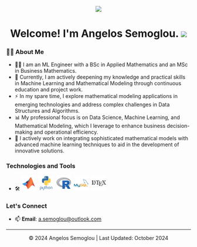 <div id="header" align="center">
  <img src="https://media.giphy.com/media/dWesBcTLavkZuG35MI/giphy.gif" width="370"/> 
</div>

<h1>
  <div align="center"> Welcome! I'm Angelos Semoglou.
    <img src="https://media.giphy.com/media/hvRJCLFzcasrR4ia7z/giphy.gif" width="30px"/>
  </h1>

### :man_technologist: About Me 
- :man_student: I am an ML Engineer with a BSc in Applied Mathematics and an MSc in Business Mathematics.
- 🌱 Currently, I am actively deepening my knowledge and practical skills in Machine Learning and Mathematical Modeling through continuous education and project work.
- ⚡ In my spare time, I explore mathematical modeling applications in emerging technologies and address complex challenges in Data Structures and Algorithms.
- 📊 My professional focus is on Data Science, Machine Learning, and Mathematical Modeling, which I leverage to enhance business decision-making and operational efficiency.
- 🔬 I actively work on integrating sophisticated mathematical models with advanced machine learning techniques to aid in the development of innovative solutions.

### Technologies and Tools
- :hammer_and_wrench: 
<img src="https://github.com/devicons/devicon/blob/master/icons/matlab/matlab-original.svg" title="Matlab" alt="Matlab logo" width="40" height="40"/>&nbsp;
<img src="https://github.com/devicons/devicon/blob/master/icons/python/python-original-wordmark.svg" title="Python" alt="Python logo" width="40" height="40"/>&nbsp;
<img src="https://github.com/devicons/devicon/blob/master/icons/r/r-original.svg" title="R" alt="R logo" width="40" height="40"/>&nbsp;
<img src="https://github.com/devicons/devicon/blob/master/icons/mysql/mysql-original-wordmark.svg" title="MySQL" alt="MySQL logo" width="40" height="40"/>&nbsp;
<img src="https://github.com/devicons/devicon/blob/master/icons/latex/latex-original.svg" title="Latex" alt="Latex logo" width="40" height="40"/>&nbsp;


### Let's Connect
- 📫 **Email**: [a.semoglou@outlook.com](mailto:a.semoglou@outlook.com)

</div>

<footer>
  <hr>
  <p align="center">© 2024 Angelos Semoglou | Last Updated: October 2024</p>
</footer>
